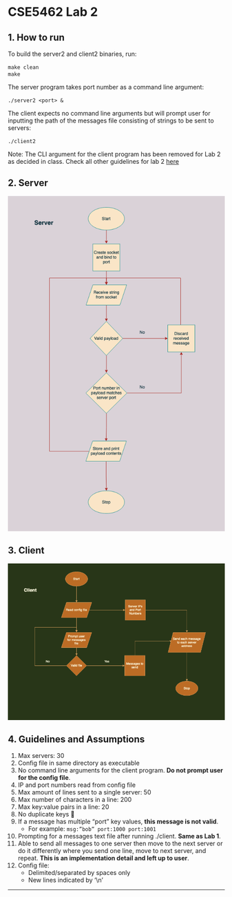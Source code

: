 # CSE5462 Lab 2


## 1. How to run

To build the server2 and client2 binaries, run:
```
make clean
make
```

The server program takes port number as a command line argument:
```
./server2 <port> &
```

The client expects no command line arguments but will prompt user for inputting
the path of the messages file consisting of strings to be sent to servers:
```
./client2
```

Note: The CLI argument for the client program has been removed for Lab 2 as decided in class. Check all other guidelines for lab 2 [here](#4-guidelines-and-assumptions)


## 2. Server

![server control flow](figures/server.png)

## 3. Client

![client control flow](figures/client.png)

## 4. Guidelines and Assumptions

1. Max servers: 30
2. Config file in same directory as executable 
3. No command line arguments for the client program. **Do not prompt user for the config file**.
4. IP and port numbers read from config file
5. Max amount of lines sent to a single server: 50
6. Max number of characters in a line: 200
7. Max key:value pairs in a line: 20
8. No duplicate keys 🔑
9. If a message has multiple “port” key values, **this message is not valid**.
    - For example: `msg:”bob” port:1000 port:1001` 
10. Prompting for a messages text file after running ./client. **Same as Lab 1**.
11. Able to send all messages to one server then move to the next server or do it differently where you send one line, move to next server, and repeat. **This is an implementation detail and left up to user**.
12. Config file:
    - Delimited/separated by spaces only
    - New lines indicated by ‘\n’

---
